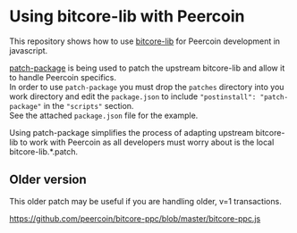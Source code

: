 # Using bitcore-lib with Peercoin

This repository shows how to use [bitcore-lib](https://github.com/bitpay/bitcore/tree/master/packages/bitcore-lib) for Peercoin development in javascript.  

[patch-package](https://www.npmjs.com/package/patch-package) is being used to patch the upstream bitcore-lib and allow it to handle Peercoin specifics.  
In order to use `patch-package` you must drop the `patches` directory into you work directory and edit the `package.json` to include `"postinstall": "patch-package"` in the `"scripts"` section.  
See the attached `package.json` file for the example.

Using patch-package simplifies the process of adapting upstream bitcore-lib to work with Peercoin as all developers must worry about is the local bitcore-lib.*.patch.

## Older version

This older patch may be useful if you are handling older, v=1 transactions.

https://github.com/peercoin/bitcore-ppc/blob/master/bitcore-ppc.js